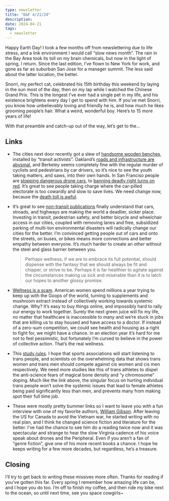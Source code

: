 ```yaml
---
type: newsletter
title: "D&F 4/21/24"
description: 
date: 2024-04-21
tags:
  - newsletter
---
```


Happy Earth Day! I took a few months off from newslettering due to life stress, and a link environment I would call “slow news month”. The rain in the Bay Area took its toll on my brain chemicals, but now in the light of spring, I return. Since the last edition, I’ve flown to New York for work, and gone as far as suburban San Jose for a manager summit. The less said about the latter location, the better.

Snorri, my perfect cat, celebrated his 15th birthday this weekend by laying in the sun most of the day, then on my lap while I watched the Chinese Grand Prix. This is the longest I’ve ever had a single pet in my life, and his existence brightens every day I get to spend with him. If you’ve met Snorri, you know how unbelievably loving and friendly he is, and how much he likes grooming people’s hair. What a weird, wonderful boy. Here’s to 15 more years of life!

With that preamble and catch-up out of the way, let’s get to the...

## Links

- The cities next door recently got a slew of [handsome wooden benches](https://oaklandside.org/2024/02/27/guerrilla-bus-benches-berkeley-mingwei-samuel-darrell-owens/), installed by “transit activists”. Oakland’s [roads and infrastructure are abysmal](https://oaklandside.org/2024/02/26/oakland-has-fallen-way-behind-schedule-in-paving-roads/), and Berkeley seems completely fine with the regular murder of cyclists and pedestrians by car drivers, so it’s nice to see the youth taking matters, and saws, into their own hands. In San Franciso people are [stopping dangerous drone cars](https://www.theguardian.com/technology/2023/jul/07/san-francisco-autonomous-cars-protest-cone), to [banning deadly right turns on red](https://sfstandard.com/2024/04/02/right-on-red-banned-san-francisco/). It’s great to see people taking charge where the car-pilled electorate is too cowardly and slow to save lives. We need change now, because the [death toll is awful](https://usa.streetsblog.org/2024/04/18/why-does-the-vision-zero-movement-stop-at-the-edge-of-the-road).
- It’s great to see [non-transit publications](https://www.scientificamerican.com/article/we-need-to-make-cities-less-car-dependent/) finally understand that cars, stroads, and highways are making the world a deadlier, sicker place. Investing in transit, pedestrian safety, and better bicycle and wheelchair access in our cities, coupled with removing lanes and free, subsidized parking of multi-ton environmental disasters will radically change our cities for the better. I’m convinced getting people out of cars and onto the streets, on buses, or bikes means more connections and better empathy between everyone. It’s much harder to create an _other_ without the steel and glass barrier between you.

	>Perhaps wellness, if we are to embrace its full potential, should dispense with the fantasy that we should always be fit and chipper, or strive to be. Perhaps it is far healthier to agitate against the circumstances making us sick and miserable than it is to latch our hopes to another glossy promise.

- [Wellness is a scam](https://www.theguardian.com/wellness/2023/nov/01/wellness-industry-healthcare-women-stress?utm_source=DenseDiscovery-265). American women spend millions a year trying to keep up with the Goops of the world, turning to supplements and mushroom extract instead of collectively working towards systemic change. Why? It’s easy to buy things online, and impossibly hard to rally our energy to work together. Surely the next green juice will fix my life, no matter that healthcare is inaccessible to many and we’re stuck in jobs that are killing us to stay housed and have access to a doctor. If instead of a zero-sum competition, we could see health and housing as a right to fight for, we might have a chance. In an election year it’s hard for me not to feel pessimistic, but fortunately I’m cursed to believe in the power of collective action. That’s the real wellness.
- This [study rules](https://www.outsports.com/2024/4/12/24091267/transgender-athletes-study-research-science-sports-governing-bodies/). I hope that sports associations will start listening to trans people, and scientists on the overwhelming data that shows trans women and trans men should compete against cis women and cis men respectively. We need more studies like this of trans athletes to dispel the anti-science fears of magical bone density and “y chromosome” doping. Much like the link above, the singular focus on hurting individual trans people won’t solve the systemic issues that lead to female athletes being paid significantly less than men, and prevents many from making spot their full time job. 
- These were mostly pretty bummer links so I want to leave you with a fun interview with one of my favorite authors, [William Gibson](https://www.theparisreview.org/interviews/6089/the-art-of-fiction-no-211-william-gibson). After leaving the US for Canada to avoid the Vietnam war, he started writing with no real plan, and I think he changed science fiction and literature for the better. I’ve had the chance to see him do a reading twice now and it was spectacular and strange to hear the slow Virginia cadence of his voice speak about drones and the Peripheral. Even if you aren’t a fan of “genre fiction”, give one of his more recent books a chance. I hope he keeps writing for a few more decades, but regardless, he’s a treasure.

## Closing

I’ll try to get back to writing these missives more often. Thanks for reading if you’ve gotten this far. Every spring I remember how amazing life can be, and I hope you do too. I’m off to finish my coffee, and then ride my bike next to the ocean, so until next time, see you space cowgirls~